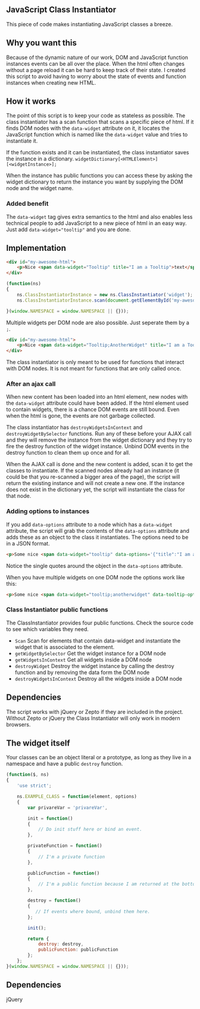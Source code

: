 ## JavaScript Class Instantiator
This piece of code makes instantiating JavaScript classes a breeze.

## Why you want this
Because of the dynamic nature of our work, DOM and JavaScript function instances events can be all over the place.
When the html often changes without a page reload it can be hard to keep track of their state.
I created this script to avoid having to worry about the state of events and function instances when creating new HTML.

## How it works
The point of this script is to keep your code as stateless as possible.
The class instantiator has a scan function that scans a specific piece of html.
If it finds DOM nodes with the `data-widget` attribute on it, it locates the JavaScript function which is named like the `data-widget` value and tries to instantiate it.

If the function exists and it can be instantiated, the class instantiator saves the instance in a dictionary.
`widgetDictionary[<HTMLElement>][<widgetInstance>];`

When the instance has public functions you can access these by asking the widget dictionary to return the instance you want by supplying the DOM node and the widget name.

### Added benefit
The `data-widget` tag gives extra semantics to the html and also enables less
technical people to add JavaScript to a new piece of html in an easy way.
Just add `data-widget="tooltip"` and you are done.

## Implementation
```html
<div id="my-awesome-html">
    <p>Nice <span data-widget="Tooltip" title="I am a Tooltip">text</span> about something.</p>
</div>
```

```javascript
(function(ns)
{
    ns.ClassInstantiatorInstance = new ns.ClassInstantiator('widget');
    ns.ClassInstantiatorInstance.scan(document.getElementById('my-awesome-html'));

}(window.NAMESPACE = window.NAMESPACE || {}));
```

Multiple widgets per DOM node are also possible. Just seperate them by a `;`.

```html
<div id="my-awesome-html">
    <p>Nice <span data-widget="Tooltip;AnotherWidget" title="I am a Tooltip">text</span> about something.</p>
</div>
```
The class instantiator is only meant to be used for functions that interact with DOM nodes. It is not meant for functions that are only called once.

### After an ajax call
When new content has been loaded into an html element, new nodes with the `data-widget` attribute could have been added.
If the html element used to contain widgets, there is a chance DOM events are still bound.
Even when the html is gone, the events are not garbage collected.

The class instantiator has `destroyWidgetsInContext` and `destroyWidgetBySelector` functions.
Run any of these before your AJAX call and they will remove the instance from the widget dictionary and they try to fire the destroy function of the widget instance.
Unbind DOM events in the destroy function to clean them up once and for all.

When the AJAX call is done and the new content is added, scan it to get the classes to instantiate.
If the scanned nodes already had an instance (it could be that you re-scanned a bigger area of the page), the script will return the existing instance
and will not create a new one.
If the instance does not exist in the dictionary yet, the script will instantiate the class for that node.

### Adding options to instances
If you add `data-options` attribute to a node which has a `data-widget` attribute,
the script will grab the contents of the `data-options` attribute and adds these
as an object to the class it instantiates. The options need to be in a JSON format.

```html
<p>Some nice <span data-widget="tooltip" data-options='{"title":"I am a tooltip"}'>text</span> about something.</p>
```
Notice the single quotes around the object in the `data-options` attribute.

When you have multiple widgets on one DOM node the options work like this:
```html
<p>Some nice <span data-widget="tooltip;anotherwidget" data-tooltip-options='{"title":"I am a tooltip"}' data-anotherwidget-options='{"option":"option value"}'>text</span> about something.</p>
```

### Class Instantiator public functions
The ClassInstantiator provides four public functions. Check the source code to see which variables they need.
* `Scan` Scan for elements that contain data-widget and instantiate the widget that is associated to the element.
* `getWidgetBySelector` Get the widget instance for a DOM node
* `getWidgetsInContext` Get all widgets inside a DOM node
* `destroyWidget` Destroy the widget instance by calling the destroy function and by removing the data form the DOM node
* `destroyWidgetsInContext` Destroy all the widgets inside a DOM node

## Dependencies
The script works with jQuery or Zepto if they are included in the project.
Without Zepto or jQuery the Class Instantiator will only work in modern browsers.

## The widget itself
Your classes can be an object literal or a prototype, as long as they live in a namespace and have a public `destroy` function.

```javascript
(function($, ns)
{
	'use strict';

    ns.EXAMPLE_CLASS = function(element, options)
    {
        var privareVar = 'privareVar',

        init = function()
        {
            // Do init stuff here or bind an event.
        },

        privateFunction = function()
        {
            // I'm a private function
        },

        publicFunction = function()
        {
            // I'm a public function because I am returned at the bottom.
        },

        destroy = function()
        {
           // If events where bound, unbind them here.
        };

        init();

        return {
            destroy: destroy,
            publicFunction: publicFunction
        };
    };
}(window.NAMESPACE = window.NAMESPACE || {}));
```

## Dependencies
jQuery